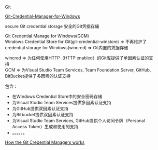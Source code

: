 Git

[Git-Credential-Manager-for-Windows](https://github.com/Microsoft/Git-Credential-Manager-for-Windows)  

secure Git credential storage 安全的Git凭据存储  

Git Credential Manage for Windows(GCM)  
Windows Credential Store for Git(git-credential-winstore) => 不再维护了  
credential storage for Windows(wincred) => Git内置的凭据存储  

wincred => 为任何使用HTTP（HTTP enabled）的Git库提供了单因素认证的支持  
GCM => 为Visual Studio Team Services, Team Foundation Server, GitHub, BitBucket提供了多因素的认证支持  

包含：  
+ 在Windows Credential Store中的安全密码存储
+ 为Visual Studio Team Services提供多因素认证支持  
+ 为GitHub提供双因素认证支持  
+ 为Bitbucket提供双因素认证支持  
+ 为Visual Studio Team Services, GitHub提供个人访问令牌（Personal Access Token）生成和使用的支持  
+ 。。。。。。

[How the Git Credential Managers works](https://github.com/Microsoft/Git-Credential-Manager-for-Windows/wiki/How-the-Git-Credential-Managers-works)
